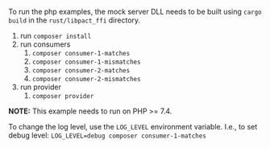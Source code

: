 To run the php examples, the mock server DLL needs to be built using `cargo build` in the `rust/libpact_ffi` directory.

1. run `composer install`
2. run consumers
    1. `composer consumer-1-matches`
    2. `composer consumer-1-mismatches`
    3. `composer consumer-2-matches`
    4. `composer consumer-2-mismatches`
3. run provider
    1. `composer provider`

**NOTE:** This example needs to run on PHP >= 7.4.

To change the log level, use the `LOG_LEVEL` environment variable. I.e., to set
debug level: `LOG_LEVEL=debug composer consumer-1-matches`
